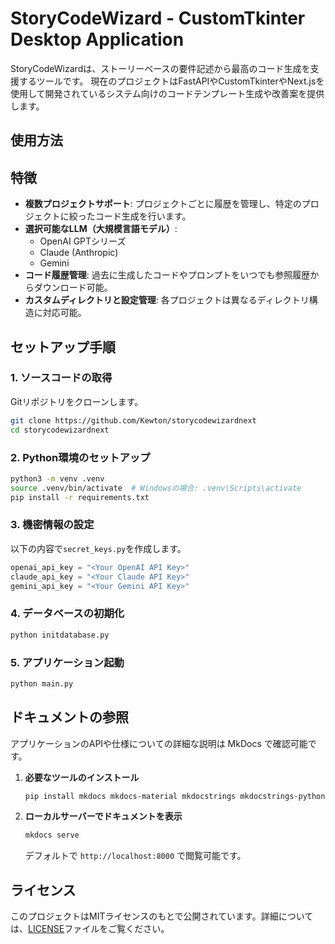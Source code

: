 # StoryCodeWizard - CustomTkinter Desktop Application

StoryCodeWizardは、ストーリーベースの要件記述から最高のコード生成を支援するツールです。
現在のプロジェクトはFastAPIやCustomTkinterやNext.jsを使用して開発されているシステム向けのコードテンプレート生成や改善案を提供します。

## 使用方法

## 特徴
- **複数プロジェクトサポート**: プロジェクトごとに履歴を管理し、特定のプロジェクトに絞ったコード生成を行います。
- **選択可能なLLM（大規模言語モデル）**:
  - OpenAI GPTシリーズ
  - Claude (Anthropic)
  - Gemini
- **コード履歴管理**: 過去に生成したコードやプロンプトをいつでも参照履歴からダウンロード可能。
- **カスタムディレクトリと設定管理**: 各プロジェクトは異なるディレクトリ構造に対応可能。

## セットアップ手順

### 1. ソースコードの取得
Gitリポジトリをクローンします。
```bash
git clone https://github.com/Kewton/storycodewizardnext
cd storycodewizardnext
```

### 2. Python環境のセットアップ
```bash
python3 -m venv .venv
source .venv/bin/activate  # Windowsの場合: .venv\Scripts\activate
pip install -r requirements.txt
```

### 3. 機密情報の設定
以下の内容で`secret_keys.py`を作成します。
```python
openai_api_key = "<Your OpenAI API Key>"
claude_api_key = "<Your Claude API Key>"
gemini_api_key = "<Your Gemini API Key>"
```

### 4. データベースの初期化
```bash
python initdatabase.py
```

### 5. アプリケーション起動
```bash
python main.py
```

## ドキュメントの参照

アプリケーションのAPIや仕様についての詳細な説明は MkDocs で確認可能です。

1. **必要なツールのインストール**
   ```bash
   pip install mkdocs mkdocs-material mkdocstrings mkdocstrings-python mkdocs-toc-md
   ```

2. **ローカルサーバーでドキュメントを表示**
   ```bash
   mkdocs serve
   ```

   デフォルトで `http://localhost:8000` で閲覧可能です。

## ライセンス

このプロジェクトはMITライセンスのもとで公開されています。詳細については、[LICENSE](LICENSE)ファイルをご覧ください。